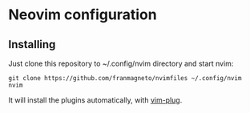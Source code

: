 # Neovim configuration

## Installing

Just clone this repository to ~/.config/nvim directory and start nvim:
```
git clone https://github.com/franmagneto/nvimfiles ~/.config/nvim
nvim
```
It will install the plugins automatically, with [vim-plug](https://github.com/junegunn/vim-plug).
